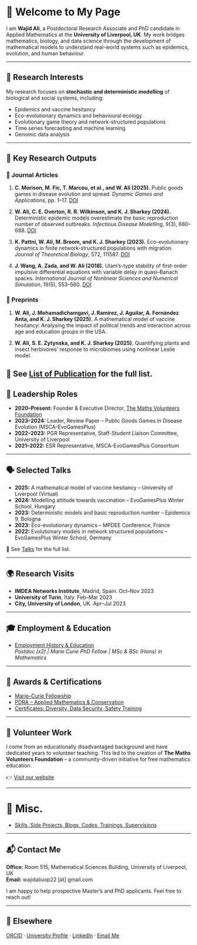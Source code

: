 # 👋 Welcome to My Page

I am **Wajid Ali**, a Postdoctoral Research Associate and PhD candidate in Applied Mathematics at the **University of Liverpool, UK**. My work bridges mathematics, biology, and data science through the development of mathematical models to understand real-world systems such as epidemics, evolution, and human behaviour.

---

## 🔬 Research Interests

My research focuses on **stochastic and deterministic modelling** of biological and social systems, including:

- Epidemics and vaccine hesitancy
- Eco-evolutionary dynamics and behavioural ecology
- Evolutionary game theory and network-structured populations
- Time series forecasting and machine learning
- Genomic data analysis

---

## 📄 Key Research Outputs

### 🧪 Journal Articles

1. **C. Morison, M. Fic, T. Marcou, et al., and W. Ali (2025).** Public goods games in disease evolution and spread. *Dynamic Games and Applications*, pp. 1–17. [DOI](https://doi.org/10.1007/s13235-025-00619-5)

2. **W. Ali, C. E. Overton, R. R. Wilkinson, and K. J. Sharkey (2024).** Deterministic epidemic models overestimate the basic reproduction number of observed outbreaks. *Infectious Disease Modelling*, 9(3), 680–688. [DOI](https://doi.org/10.1016/j.idm.2024.02.007)

3. **K. Pattni, W. Ali, M. Broom, and K. J. Sharkey (2023).** Eco-evolutionary dynamics in finite network-structured populations with migration. *Journal of Theoretical Biology*, 572, 111587. [DOI](https://doi.org/10.1016/j.jtbi.2023.111587)

4. **J. Wang, A. Zada, and W. Ali (2018).** Ulam’s-type stability of first-order impulsive differential equations with variable delay in quasi–Banach spaces. *International Journal of Nonlinear Sciences and Numerical Simulation*, 19(5), 553–560. [DOI](https://doi.org/10.1515/ijnsns-2017-0245)


### 📘 Preprints

1. **W. Ali, J. Mohamadichamgavi, J. Ramirez, J. Aguilar, A. Fernández Anta, and K. J. Sharkey (2025).** A mathematical model of vaccine hesitancy: Analysing the impact of political trends and interaction across age and education groups in the USA.

2. **W. Ali, S. E. Zytynska, and K. J. Sharkey (2025).** Quantifying plants and insect herbivores’ response to microbiomes using nonlinear Leslie model.

📍 See [List of Publication](publications.md) for the full list.
---

## 🧠 Leadership Roles

- **2020–Present:** Founder & Executive Director, [The Maths Volunteers Foundation](https://sites.google.com/view/mathsvolunteers/home)
- **2023–2024:** Leader, Review Paper – Public Goods Games in Disease Evolution (MSCA-EvoGamesPlus)
- **2022–2023:** PGR Representative, Staff-Student Liaison Committee, University of Liverpool
- **2021–2022:** ESR Representative, MSCA-EvoGamesPlus Consortium

---

## 🗣️ Selected Talks

- **2025:** A mathematical model of vaccine hesitancy – University of Liverpool (Virtual)
- **2024:** Modelling attitude towards vaccination – EvoGamesPlus Winter School, Hungary
- **2023:** Deterministic models and basic reproduction number – Epidemics 9, Bologna
- **2023:** Eco-evolutionary dynamics – MPDEE Conference, France
- **2022:** Evolutionary models in network structured populations – EvoGamesPlus Winter School, Germany

📍 See [Talks](talks.md) for the full list.

---

## 🌍 Research Visits

- **IMDEA Networks Institute**, Madrid, Spain. Oct–Nov 2023  
- **University of Turin**, Italy. Feb–Mar 2023  
- **City, University of London**, UK. Apr–Jul 2023  

---


## 🎓 Employment & Education

- [Employment History & Education](employment_education.md)  
  _Postdoc (x2) | Marie Curie PhD Fellow | MSc & BSc (Hons) in Mathematics_

---

## 🏅 Awards & Certifications

- [Marie–Curie Fellowship](awards_certificates.md)  
- [PDRA – Applied Mathematics & Conservation](awards_certificates.md)  
- [Certificates: Diversity, Data Security, Safety Training](awards_certificates.md)

---


## 🤝 Volunteer Work

I come from an educationally disadvantaged background and have dedicated years to volunteer teaching. This led to the creation of **The Maths Volunteers Foundation** – a community-driven initiative for free mathematics education.

👉 [Visit our website](https://sites.google.com/view/mathsvolunteers/home)

---

# 📌 Misc.

- [Skills, Side Projects, Blogs, Codes, Trainings, Supervisions](misc.md)

---

## 📬 Contact Me

**Office:** Room 515, Mathematical Sciences Building, University of Liverpool, UK  
**Email:** wajidaliuop22 [at] gmail.com  

I am happy to help prospective Master’s and PhD applicants. Feel free to reach out!

---

## 🔗 Elsewhere

[ORCID](https://orcid.org/0000-0001-5533-1315) · [University Profile](https://www.liverpool.ac.uk/people/wajid-ali) · [LinkedIn](https://www.linkedin.com/in/wajidaliuop22/) · [Email Me](mailto:wajidaliuop22@gmail.com)
